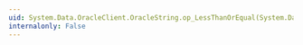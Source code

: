 ```yaml
---
uid: System.Data.OracleClient.OracleString.op_LessThanOrEqual(System.Data.OracleClient.OracleString,System.Data.OracleClient.OracleString)
internalonly: False
---
```

